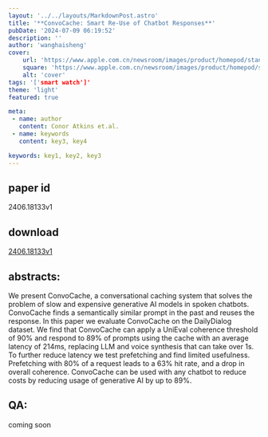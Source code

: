 ```yaml
---
layout: '../../layouts/MarkdownPost.astro'
title: '**ConvoCache: Smart Re-Use of Chatbot Responses**'
pubDate: '2024-07-09 06:19:52'
description: ''
author: 'wanghaisheng'
cover:
    url: 'https://www.apple.com.cn/newsroom/images/product/homepod/standard/Apple-HomePod-hero-230118_big.jpg.large_2x.jpg'
    square: 'https://www.apple.com.cn/newsroom/images/product/homepod/standard/Apple-HomePod-hero-230118_big.jpg.large_2x.jpg'
    alt: 'cover'
tags: '['smart watch']' 
theme: 'light'
featured: true

meta:
 - name: author
   content: Conor Atkins et.al.
 - name: keywords
   content: key3, key4

keywords: key1, key2, key3
---
```


## paper id
2406.18133v1
## download
[2406.18133v1](http://arxiv.org/abs/2406.18133v1)
## abstracts:
We present ConvoCache, a conversational caching system that solves the problem of slow and expensive generative AI models in spoken chatbots. ConvoCache finds a semantically similar prompt in the past and reuses the response. In this paper we evaluate ConvoCache on the DailyDialog dataset. We find that ConvoCache can apply a UniEval coherence threshold of 90% and respond to 89% of prompts using the cache with an average latency of 214ms, replacing LLM and voice synthesis that can take over 1s. To further reduce latency we test prefetching and find limited usefulness. Prefetching with 80% of a request leads to a 63% hit rate, and a drop in overall coherence. ConvoCache can be used with any chatbot to reduce costs by reducing usage of generative AI by up to 89%.
## QA:
coming soon
